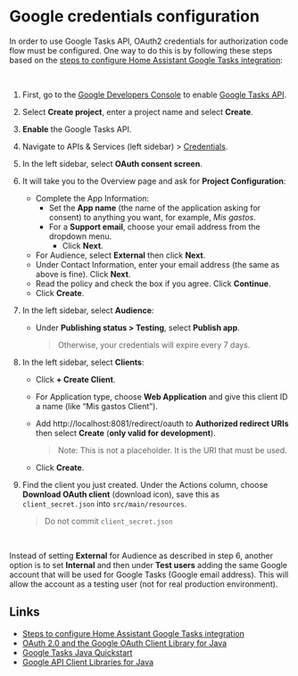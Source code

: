 # Google credentials configuration

In order to use Google Tasks API, OAuth2 credentials for authorization code flow must be configured. One way to do this is by following these steps based on the [steps to configure Home Assistant Google Tasks integration](https://www.home-assistant.io/integrations/google_tasks/):

<br>

1. First, go to the [Google Developers Console](https://console.cloud.google.com/) to enable [Google Tasks API](https://console.cloud.google.com/apis/enableflow?apiid=tasks.googleapis.com).
2. Select **Create project**, enter a project name and select **Create**.
3. **Enable** the Google Tasks API.
4. Navigate to APIs & Services (left sidebar) > [Credentials](https://console.cloud.google.com/apis/credentials).
5. In the left sidebar, select **OAuth consent screen**.
6. It will take you to the Overview page and ask for **Project Configuration**:
    - Complete the App Information:
      - Set the **App name** (the name of the application asking for consent) to anything you want, for example, *Mis gastos*.
      - For a **Support email**, choose your email address from the dropdown menu.
        - Click **Next**.
    - For Audience, select **External** then click **Next**.
    - Under Contact Information, enter your email address (the same as above is fine). Click **Next**.
    - Read the policy and check the box if you agree. Click **Continue**.
    - Click **Create**.
7. In the left sidebar, select **Audience**:
    - Under **Publishing status > Testing**, select **Publish app**.
        
       > Otherwise, your credentials will expire every 7 days.
8. In the left sidebar, select **Clients**:
    - Click **+ Create Client**.
    - For Application type, choose **Web Application** and give this client ID a name (like “Mis gastos Client”).
    - Add http://localhost:8081/redirect/oauth to **Authorized redirect URIs** then select **Create** (**only valid for development**).
      
       > Note: This is not a placeholder. It is the URI that must be used.
    - Click **Create**.
9. Find the client you just created. Under the Actions column, choose **Download OAuth client** (download icon), save this as `client_secret.json` into `src/main/resources`.
    
     > Do not commit `client_secret.json`

<br>

Instead of setting **External** for Audience as described in step 6, another option is to set **Internal** and then under **Test users** adding the same Google account that will be used for Google Tasks (Google email address). This will allow the account as a testing user (not for real production environment).

## Links

- [Steps to configure Home Assistant Google Tasks integration](https://www.home-assistant.io/integrations/google_tasks/)
- [OAuth 2.0 and the Google OAuth Client Library for Java](https://developers.google.com/api-client-library/java/google-oauth-java-client/oauth2)
- [Google Tasks Java Quickstart](https://developers.google.com/workspace/tasks/quickstart/java)
- [Google API Client Libraries for Java](https://developers.google.com/api-client-library/java)


